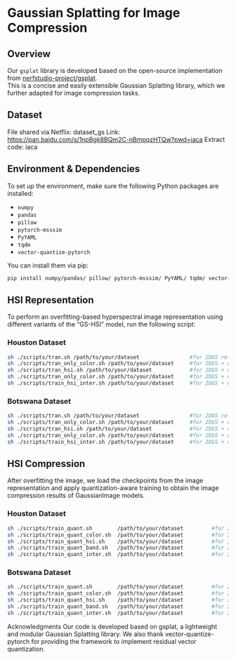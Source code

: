 # Gaussian Splatting for Image Compression

## Overview

Our `gsplat` library is developed based on the open-source implementation from [nerfstudio-project/gsplat](https://github.com/nerfstudio-project/gsplat).  
This is a concise and easily extensible Gaussian Splatting library, which we further adapted for image compression tasks.

## Dataset
File shared via Netflix: dataset_gs 
Link: https://pan.baidu.com/s/1npBgk8BQm2C-nBmpqzHTQw?pwd=iaca Extract code: iaca

## Environment & Dependencies

To set up the environment, make sure the following Python packages are installed:

- `numpy`  
- `pandas`  
- `pillow`  
- `pytorch-msssim`  
- `PyYAML`  
- `tqdm`  
- `vector-quantize-pytorch`  

You can install them via pip:

```bash
pip install numpy/pandas/ pillow/ pytorch-msssim/ PyYAML/ tqdm/ vector-quantize-pytorch/
```
## HSI Representation

To perform an overfitting-based hyperspectral image representation using different variants of the “GS-HSI” model, run the following script:

### Houston Dataset

```bash
sh ./scripts/tran.sh /path/to/your/dataset                #for 2DGS reference[14]
sh ./scripts/tran_only_color.sh /path/to/your/dataset     #for 2DGS + color weight W
sh ./scripts/tran_hsi.sh /path/to/your/dataset            #for 2DGS + color weight W + adaptive resampling module
sh ./scripts/tran_only_color.sh /path/to/your/dataset     #for 2DGS + color weight W + reusing cross-band information
sh ./scripts/train_hsi_inter.sh /path/to/your/dataset     #for 2DGS + color weight W + adaptive resampling module + reusing cross-band information(GS-HSI)
```
### Botswana Dataset
```bash
sh ./scripts/tran.sh /path/to/your/dataset                #for 2DGS reference[14]
sh ./scripts/tran_only_color.sh /path/to/your/dataset     #for 2DGS + color weight W
sh ./scripts/tran_hsi.sh /path/to/your/dataset            #for 2DGS + color weight W + adaptive resampling module
sh ./scripts/tran_only_color.sh /path/to/your/dataset     #for 2DGS + color weight W + reusing cross-band information
sh ./scripts/train_hsi_inter.sh /path/to/your/dataset     #for 2DGS + color weight W + adaptive resampling module + reusing cross-band information(GS-HSI)
```
## HSI Compression
After overfitting the image, we load the checkpoints from the image representation and apply quantization-aware training to obtain the image compression results of GaussianImage models.

### Houston Dataset
```bash
sh ./scripts/train_quant.sh        /path/to/your/dataset         #for 2DGS reference[14] + attribute-aware quantization module
sh ./scripts/train_quant_color.sh  /path/to/your/dataset         #for 2DGS + color weight W + attribute-aware quantization module
sh ./scripts/train_quant_hsi.sh    /path/to/your/dataset         #for 2DGS + color weight W + adaptive resampling module + attribute-aware quantization module
sh ./scripts/train_quant_band.sh   /path/to/your/dataset         #for 2DGS + color weight W+ reusing cross-band information + attribute-aware quantization module
sh ./scripts/train_quant_inter.sh  /path/to/your/dataset         #for 2DGS + color weight W+ reusing cross-band information + adaptive resampling module + attribute-aware quantization module

``` 
### Botswana Dataset
```bash
sh ./scripts/train_quant.sh        /path/to/your/dataset         #for 2DGS reference[14] + attribute-aware quantization module
sh ./scripts/train_quant_color.sh  /path/to/your/dataset         #for 2DGS + color weight W + attribute-aware quantization module
sh ./scripts/train_quant_hsi.sh    /path/to/your/dataset         #for 2DGS + color weight W + adaptive resampling module + attribute-aware quantization module
sh ./scripts/train_quant_band.sh   /path/to/your/dataset         #for 2DGS + color weight W+ reusing cross-band information + attribute-aware quantization module
sh ./scripts/train_quant_inter.sh  /path/to/your/dataset         #for 2DGS + color weight W+ reusing cross-band information + adaptive resampling module + attribute-aware quantization module
```
Acknowledgments
Our code is developed based on gsplat, a lightweight and modular Gaussian Splatting library.
We also thank vector-quantize-pytorch for providing the framework to implement residual vector quantization.





